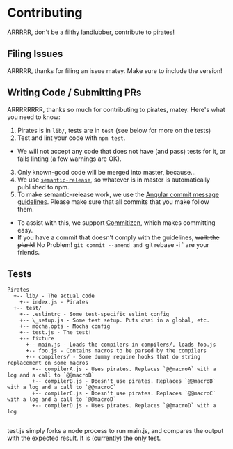 # Contributing
ARRRRR, don't be a filthy landlubber, contribute to pirates!

## Filing Issues
ARRRRR, thanks for filing an issue matey. Make sure to include the version!

## Writing Code / Submitting PRs
ARRRRRRRR, thanks so much for contributing to pirates, matey. Here's what you need to know:
1. Pirates is in `lib/`, tests are in `test` (see below for more on the tests)
2. Test and lint your code with `npm test`.
  * We will not accept any code that does not have (and pass) tests for it, or fails linting (a few warnings are OK).
3. Only known-good code will be merged into master, because...
4. We use [`semantic-release`][], so whatever is in master is automatically published to npm.
5. To make semantic-release work, we use the [Angular commit message guidelines][]. Please make sure that all 
commits that you make follow them. 
  * To assist with this, we support [Commitizen][], which makes committing easy.
  * If you have a commit that doesn't comply with the guidelines, ~~walk the plank!~~ No Problem! `git commit --amend
   and `git rebase -i <last known good commit>` are your friends.

[Angular commit message guidelines]: https://github.com/ajoslin/conventional-changelog/blob/master/conventions/angular.md "Angular Commit Message Guidelines"
[`semantic-release`]: https://github.com/semantic-release/semantic-release "Semantic-Release"
[Commitizen]: https://github.com/commitizen/cz-cli "Commitizen"

## Tests
```
Pirates
  +-- lib/ - The actual code
    +-- index.js - Pirates 
  +-- test/
    +-- .eslintrc - Some test-specific eslint config
    +-- \_setup.js - Some test setup. Puts chai in a global, etc.
    +-- mocha.opts - Mocha config
    +-- test.js - The test!
    +-- fixture
      +-- main.js - Loads the compilers in compilers/, loads foo.js
      +-- foo.js - Contains macros to be parsed by the compilers
      +-- compilers/ - Some dummy require hooks that do string replacement on some macros
        +-- compilerA.js - Uses pirates. Replaces `@@macroA` with a log and a call to `@@macroB`
        +-- compilerB.js - Doesn't use pirates. Replaces `@@macroB` with a log and a call to `@@macroC`
        +-- compilerC.js - Doesn't use pirates. Replaces `@@macroC` with a log and a call to `@@macroD`
        +-- compilerD.js - Uses pirates. Replaces `@@macroD` with a log
                                
```

test.js simply forks a node process to run main.js, and compares the output with the expected result. It is 
(currently) the only test.